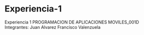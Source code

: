 # Experiencia-1
Experiencia 1 PROGRAMACION DE APLICACIONES MOVILES_001D
Integrantes: Juan Alvarez Francisco Valenzuela
